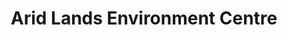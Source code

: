 ---
layout: project
title: Arid Lands Environment Centre
name_for_thumbnail: Arid Lands<br>Environment<br>Centre
client: Arid Lands Environment Centre
thumbnail_image: /uploads/site-image-arid-lands-environment-centre.jpg
header_image: /uploads/site-image-arid-lands-environment-centre.jpg
platforms: [NationBuilder, Aware]
year: 2016
roles: Frontend & backend development
web:
  domain_pretty: www.alec.org.au
  launch_url: https://www.alec.org.au/
  images:
    - /uploads/site-web-arid-lands-environment-centre.png
type: Campaign Website
category: Coded for Code Nation
tags: [Campaign Platform, Theme Dark]
type_slug: project
order: 6
---